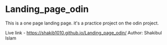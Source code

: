 # Landing_page_odin
This is a one page landing page. it's a practice project on the odin project.

Live link - https://shakib1010.github.io/Landing_page_odin/
Author: Shakibul Islam
